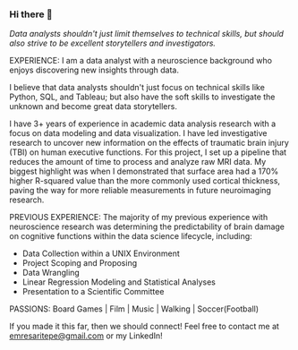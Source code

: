 ### Hi there 👋

*Data analysts shouldn't just limit themselves to technical skills, but should also strive to be excellent storytellers and investigators.*

EXPERIENCE:
I am a data analyst with a neuroscience background who enjoys discovering new insights through data. 

I believe that data analysts shouldn't just focus on technical skills like Python, SQL, and Tableau; but also have the soft skills to investigate the unknown and become great data storytellers. 

I have 3+ years of experience in academic data analysis research with a focus on data modeling and data visualization. I have led investigative research to uncover new information on the effects of traumatic brain injury (TBI) on human executive functions. For this project, I set up a pipeline that reduces the amount of time to process and analyze raw MRI data. My biggest highlight was when I demonstrated that surface area had a 170% higher R-squared value than the more commonly used cortical thickness, paving the way for more reliable measurements in future neuroimaging research. 

PREVIOUS EXPERIENCE:
The majority of my previous experience with neuroscience research was determining the predictability of brain damage on cognitive functions within the data science lifecycle, including:
  * Data Collection within a UNIX Environment
  * Project Scoping and Proposing
  * Data Wrangling
  * Linear Regression Modeling and Statistical Analyses
  * Presentation to a Scientific Committee

PASSIONS:
Board Games | Film | Music | Walking | Soccer(Football) 

If you made it this far, then we should connect! Feel free to contact me at emresaritepe@gmail.com or my LinkedIn!
